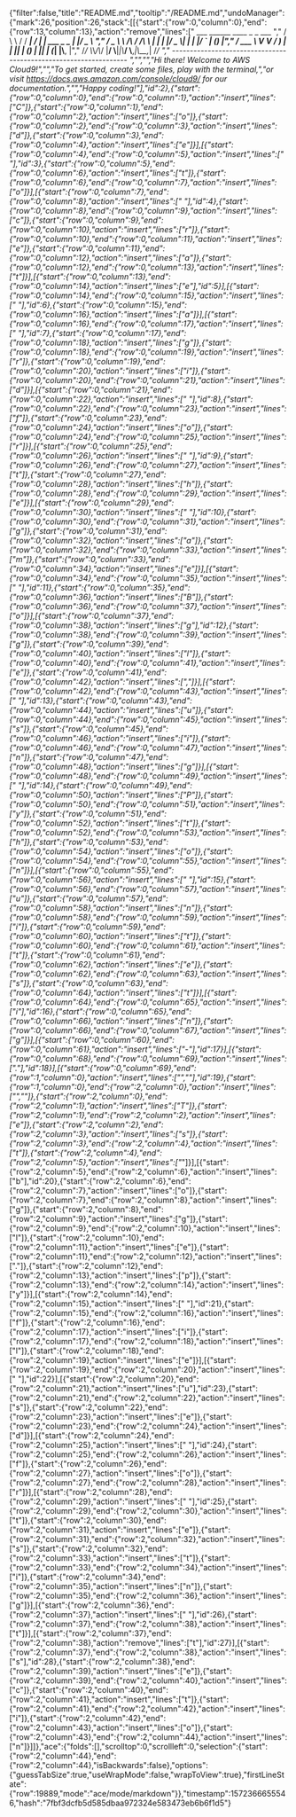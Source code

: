 {"filter":false,"title":"README.md","tooltip":"/README.md","undoManager":{"mark":26,"position":26,"stack":[[{"start":{"row":0,"column":0},"end":{"row":13,"column":13},"action":"remove","lines":["         ___        ______     ____ _                 _  ___  ","        / \\ \\      / / ___|   / ___| | ___  _   _  __| |/ _ \\ ","       / _ \\ \\ /\\ / /\\___ \\  | |   | |/ _ \\| | | |/ _` | (_) |","      / ___ \\ V  V /  ___) | | |___| | (_) | |_| | (_| |\\__, |","     /_/   \\_\\_/\\_/  |____/   \\____|_|\\___/ \\__,_|\\__,_|  /_/ "," ----------------------------------------------------------------- ","","","Hi there! Welcome to AWS Cloud9!","","To get started, create some files, play with the terminal,","or visit https://docs.aws.amazon.com/console/cloud9/ for our documentation.","","Happy coding!"],"id":2},{"start":{"row":0,"column":0},"end":{"row":0,"column":1},"action":"insert","lines":["C"]},{"start":{"row":0,"column":1},"end":{"row":0,"column":2},"action":"insert","lines":["o"]},{"start":{"row":0,"column":2},"end":{"row":0,"column":3},"action":"insert","lines":["d"]},{"start":{"row":0,"column":3},"end":{"row":0,"column":4},"action":"insert","lines":["e"]}],[{"start":{"row":0,"column":4},"end":{"row":0,"column":5},"action":"insert","lines":[" "],"id":3},{"start":{"row":0,"column":5},"end":{"row":0,"column":6},"action":"insert","lines":["t"]},{"start":{"row":0,"column":6},"end":{"row":0,"column":7},"action":"insert","lines":["o"]}],[{"start":{"row":0,"column":7},"end":{"row":0,"column":8},"action":"insert","lines":[" "],"id":4},{"start":{"row":0,"column":8},"end":{"row":0,"column":9},"action":"insert","lines":["c"]},{"start":{"row":0,"column":9},"end":{"row":0,"column":10},"action":"insert","lines":["r"]},{"start":{"row":0,"column":10},"end":{"row":0,"column":11},"action":"insert","lines":["e"]},{"start":{"row":0,"column":11},"end":{"row":0,"column":12},"action":"insert","lines":["a"]},{"start":{"row":0,"column":12},"end":{"row":0,"column":13},"action":"insert","lines":["t"]}],[{"start":{"row":0,"column":13},"end":{"row":0,"column":14},"action":"insert","lines":["e"],"id":5}],[{"start":{"row":0,"column":14},"end":{"row":0,"column":15},"action":"insert","lines":[" "],"id":6},{"start":{"row":0,"column":15},"end":{"row":0,"column":16},"action":"insert","lines":["a"]}],[{"start":{"row":0,"column":16},"end":{"row":0,"column":17},"action":"insert","lines":[" "],"id":7},{"start":{"row":0,"column":17},"end":{"row":0,"column":18},"action":"insert","lines":["g"]},{"start":{"row":0,"column":18},"end":{"row":0,"column":19},"action":"insert","lines":["r"]},{"start":{"row":0,"column":19},"end":{"row":0,"column":20},"action":"insert","lines":["i"]},{"start":{"row":0,"column":20},"end":{"row":0,"column":21},"action":"insert","lines":["d"]}],[{"start":{"row":0,"column":21},"end":{"row":0,"column":22},"action":"insert","lines":[" "],"id":8},{"start":{"row":0,"column":22},"end":{"row":0,"column":23},"action":"insert","lines":["f"]},{"start":{"row":0,"column":23},"end":{"row":0,"column":24},"action":"insert","lines":["o"]},{"start":{"row":0,"column":24},"end":{"row":0,"column":25},"action":"insert","lines":["r"]}],[{"start":{"row":0,"column":25},"end":{"row":0,"column":26},"action":"insert","lines":[" "],"id":9},{"start":{"row":0,"column":26},"end":{"row":0,"column":27},"action":"insert","lines":["t"]},{"start":{"row":0,"column":27},"end":{"row":0,"column":28},"action":"insert","lines":["h"]},{"start":{"row":0,"column":28},"end":{"row":0,"column":29},"action":"insert","lines":["e"]}],[{"start":{"row":0,"column":29},"end":{"row":0,"column":30},"action":"insert","lines":[" "],"id":10},{"start":{"row":0,"column":30},"end":{"row":0,"column":31},"action":"insert","lines":["g"]},{"start":{"row":0,"column":31},"end":{"row":0,"column":32},"action":"insert","lines":["a"]},{"start":{"row":0,"column":32},"end":{"row":0,"column":33},"action":"insert","lines":["m"]},{"start":{"row":0,"column":33},"end":{"row":0,"column":34},"action":"insert","lines":["e"]}],[{"start":{"row":0,"column":34},"end":{"row":0,"column":35},"action":"insert","lines":[" "],"id":11},{"start":{"row":0,"column":35},"end":{"row":0,"column":36},"action":"insert","lines":["B"]},{"start":{"row":0,"column":36},"end":{"row":0,"column":37},"action":"insert","lines":["o"]}],[{"start":{"row":0,"column":37},"end":{"row":0,"column":38},"action":"insert","lines":["g"],"id":12},{"start":{"row":0,"column":38},"end":{"row":0,"column":39},"action":"insert","lines":["g"]},{"start":{"row":0,"column":39},"end":{"row":0,"column":40},"action":"insert","lines":["l"]},{"start":{"row":0,"column":40},"end":{"row":0,"column":41},"action":"insert","lines":["e"]},{"start":{"row":0,"column":41},"end":{"row":0,"column":42},"action":"insert","lines":[","]}],[{"start":{"row":0,"column":42},"end":{"row":0,"column":43},"action":"insert","lines":[" "],"id":13},{"start":{"row":0,"column":43},"end":{"row":0,"column":44},"action":"insert","lines":["u"]},{"start":{"row":0,"column":44},"end":{"row":0,"column":45},"action":"insert","lines":["s"]},{"start":{"row":0,"column":45},"end":{"row":0,"column":46},"action":"insert","lines":["i"]},{"start":{"row":0,"column":46},"end":{"row":0,"column":47},"action":"insert","lines":["n"]},{"start":{"row":0,"column":47},"end":{"row":0,"column":48},"action":"insert","lines":["g"]}],[{"start":{"row":0,"column":48},"end":{"row":0,"column":49},"action":"insert","lines":[" "],"id":14},{"start":{"row":0,"column":49},"end":{"row":0,"column":50},"action":"insert","lines":["P"]},{"start":{"row":0,"column":50},"end":{"row":0,"column":51},"action":"insert","lines":["y"]},{"start":{"row":0,"column":51},"end":{"row":0,"column":52},"action":"insert","lines":["t"]},{"start":{"row":0,"column":52},"end":{"row":0,"column":53},"action":"insert","lines":["h"]},{"start":{"row":0,"column":53},"end":{"row":0,"column":54},"action":"insert","lines":["o"]},{"start":{"row":0,"column":54},"end":{"row":0,"column":55},"action":"insert","lines":["n"]}],[{"start":{"row":0,"column":55},"end":{"row":0,"column":56},"action":"insert","lines":[" "],"id":15},{"start":{"row":0,"column":56},"end":{"row":0,"column":57},"action":"insert","lines":["u"]},{"start":{"row":0,"column":57},"end":{"row":0,"column":58},"action":"insert","lines":["n"]},{"start":{"row":0,"column":58},"end":{"row":0,"column":59},"action":"insert","lines":["i"]},{"start":{"row":0,"column":59},"end":{"row":0,"column":60},"action":"insert","lines":["t"]},{"start":{"row":0,"column":60},"end":{"row":0,"column":61},"action":"insert","lines":["t"]},{"start":{"row":0,"column":61},"end":{"row":0,"column":62},"action":"insert","lines":["e"]},{"start":{"row":0,"column":62},"end":{"row":0,"column":63},"action":"insert","lines":["s"]},{"start":{"row":0,"column":63},"end":{"row":0,"column":64},"action":"insert","lines":["t"]}],[{"start":{"row":0,"column":64},"end":{"row":0,"column":65},"action":"insert","lines":["i"],"id":16},{"start":{"row":0,"column":65},"end":{"row":0,"column":66},"action":"insert","lines":["n"]},{"start":{"row":0,"column":66},"end":{"row":0,"column":67},"action":"insert","lines":["g"]}],[{"start":{"row":0,"column":60},"end":{"row":0,"column":61},"action":"insert","lines":["-"],"id":17}],[{"start":{"row":0,"column":68},"end":{"row":0,"column":69},"action":"insert","lines":["."],"id":18}],[{"start":{"row":0,"column":69},"end":{"row":1,"column":0},"action":"insert","lines":["",""],"id":19},{"start":{"row":1,"column":0},"end":{"row":2,"column":0},"action":"insert","lines":["",""]},{"start":{"row":2,"column":0},"end":{"row":2,"column":1},"action":"insert","lines":["T"]},{"start":{"row":2,"column":1},"end":{"row":2,"column":2},"action":"insert","lines":["e"]},{"start":{"row":2,"column":2},"end":{"row":2,"column":3},"action":"insert","lines":["s"]},{"start":{"row":2,"column":3},"end":{"row":2,"column":4},"action":"insert","lines":["t"]},{"start":{"row":2,"column":4},"end":{"row":2,"column":5},"action":"insert","lines":["_"]}],[{"start":{"row":2,"column":5},"end":{"row":2,"column":6},"action":"insert","lines":["b"],"id":20},{"start":{"row":2,"column":6},"end":{"row":2,"column":7},"action":"insert","lines":["o"]},{"start":{"row":2,"column":7},"end":{"row":2,"column":8},"action":"insert","lines":["g"]},{"start":{"row":2,"column":8},"end":{"row":2,"column":9},"action":"insert","lines":["g"]},{"start":{"row":2,"column":9},"end":{"row":2,"column":10},"action":"insert","lines":["l"]},{"start":{"row":2,"column":10},"end":{"row":2,"column":11},"action":"insert","lines":["e"]},{"start":{"row":2,"column":11},"end":{"row":2,"column":12},"action":"insert","lines":["."]},{"start":{"row":2,"column":12},"end":{"row":2,"column":13},"action":"insert","lines":["p"]},{"start":{"row":2,"column":13},"end":{"row":2,"column":14},"action":"insert","lines":["y"]}],[{"start":{"row":2,"column":14},"end":{"row":2,"column":15},"action":"insert","lines":[" "],"id":21},{"start":{"row":2,"column":15},"end":{"row":2,"column":16},"action":"insert","lines":["f"]},{"start":{"row":2,"column":16},"end":{"row":2,"column":17},"action":"insert","lines":["i"]},{"start":{"row":2,"column":17},"end":{"row":2,"column":18},"action":"insert","lines":["l"]},{"start":{"row":2,"column":18},"end":{"row":2,"column":19},"action":"insert","lines":["e"]}],[{"start":{"row":2,"column":19},"end":{"row":2,"column":20},"action":"insert","lines":[" "],"id":22}],[{"start":{"row":2,"column":20},"end":{"row":2,"column":21},"action":"insert","lines":["u"],"id":23},{"start":{"row":2,"column":21},"end":{"row":2,"column":22},"action":"insert","lines":["s"]},{"start":{"row":2,"column":22},"end":{"row":2,"column":23},"action":"insert","lines":["e"]},{"start":{"row":2,"column":23},"end":{"row":2,"column":24},"action":"insert","lines":["d"]}],[{"start":{"row":2,"column":24},"end":{"row":2,"column":25},"action":"insert","lines":[" "],"id":24},{"start":{"row":2,"column":25},"end":{"row":2,"column":26},"action":"insert","lines":["f"]},{"start":{"row":2,"column":26},"end":{"row":2,"column":27},"action":"insert","lines":["o"]},{"start":{"row":2,"column":27},"end":{"row":2,"column":28},"action":"insert","lines":["r"]}],[{"start":{"row":2,"column":28},"end":{"row":2,"column":29},"action":"insert","lines":[" "],"id":25},{"start":{"row":2,"column":29},"end":{"row":2,"column":30},"action":"insert","lines":["t"]},{"start":{"row":2,"column":30},"end":{"row":2,"column":31},"action":"insert","lines":["e"]},{"start":{"row":2,"column":31},"end":{"row":2,"column":32},"action":"insert","lines":["s"]},{"start":{"row":2,"column":32},"end":{"row":2,"column":33},"action":"insert","lines":["t"]},{"start":{"row":2,"column":33},"end":{"row":2,"column":34},"action":"insert","lines":["i"]},{"start":{"row":2,"column":34},"end":{"row":2,"column":35},"action":"insert","lines":["n"]},{"start":{"row":2,"column":35},"end":{"row":2,"column":36},"action":"insert","lines":["g"]}],[{"start":{"row":2,"column":36},"end":{"row":2,"column":37},"action":"insert","lines":[" "],"id":26},{"start":{"row":2,"column":37},"end":{"row":2,"column":38},"action":"insert","lines":["t"]}],[{"start":{"row":2,"column":37},"end":{"row":2,"column":38},"action":"remove","lines":["t"],"id":27}],[{"start":{"row":2,"column":37},"end":{"row":2,"column":38},"action":"insert","lines":["s"],"id":28},{"start":{"row":2,"column":38},"end":{"row":2,"column":39},"action":"insert","lines":["e"]},{"start":{"row":2,"column":39},"end":{"row":2,"column":40},"action":"insert","lines":["c"]},{"start":{"row":2,"column":40},"end":{"row":2,"column":41},"action":"insert","lines":["t"]},{"start":{"row":2,"column":41},"end":{"row":2,"column":42},"action":"insert","lines":["i"]},{"start":{"row":2,"column":42},"end":{"row":2,"column":43},"action":"insert","lines":["o"]},{"start":{"row":2,"column":43},"end":{"row":2,"column":44},"action":"insert","lines":["n"]}]]},"ace":{"folds":[],"scrolltop":0,"scrollleft":0,"selection":{"start":{"row":2,"column":44},"end":{"row":2,"column":44},"isBackwards":false},"options":{"guessTabSize":true,"useWrapMode":false,"wrapToView":true},"firstLineState":{"row":19889,"mode":"ace/mode/markdown"}},"timestamp":1572366655546,"hash":"7fbf3dcfb5d585dbaa972324e583473eb6b6f1d5"}